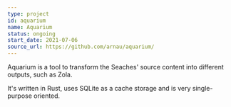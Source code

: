 ```yaml
---
type: project
id: aquarium
name: Aquarium
status: ongoing
start_date: 2021-07-06
source_url: https://github.com/arnau/aquarium/
---
```

Aquarium is a tool to transform the Seaches' source content into different outputs, such as Zola.

<!-- body -->

It's written in Rust, uses SQLite as a cache storage and is very single-purpose oriented.
